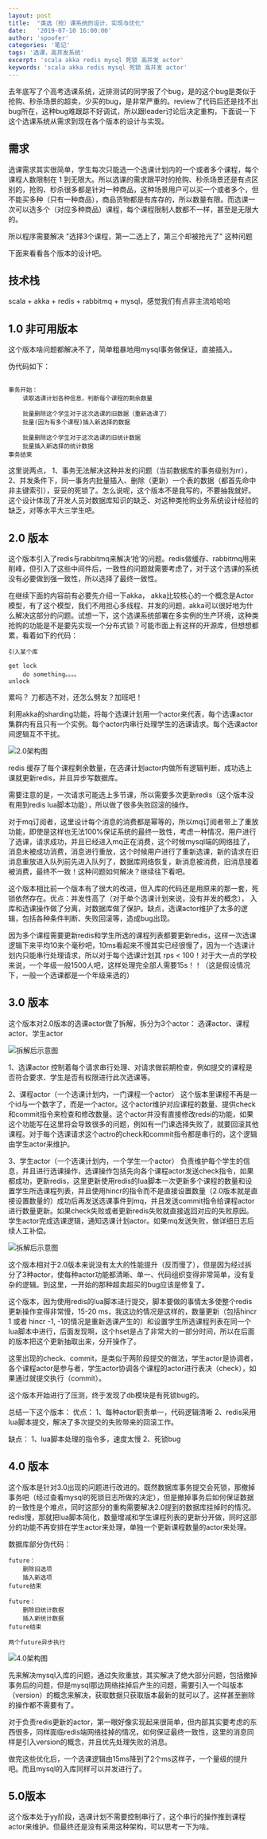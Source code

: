 ```yaml
---
layout: post
title:  "类选（抢）课系统的设计、实现与优化"
date:   '2019-07-10 16:00:00'
author: 'spoofer'
categories: '笔记'
tags: '选课，高并发系统'
excerpt: 'scala akka redis mysql 死锁 高并发 actor'
keywords: 'scala akka redis mysql 死锁 高并发 actor'
---
```


去年底写了个高考选课系统，近排测试的同学报了个bug，是的这个bug是类似于抢购、秒杀场景的超卖，少买的bug，是非常严重的。review了代码后还是找不出bug所在，这种bug难跟踪不好调试，所以跟leader讨论后决定重构，下面说一下这个选课系统从需求到现在各个版本的设计与实现。

<!--more-->

## 需求

选课需求其实很简单，学生每次只能选一个选课计划内的一个或者多个课程，每个课程人数限制在 1 到无限大。所以选课的需求跟平时的抢购、秒杀场景还是有点区别的，抢购、秒杀很多都是针对一种商品，这种场景用户可以买一个或者多个，但不能买多种（只有一种商品），商品货物都是有库存的，所以数量有限。而选课一次可以选多个（对应多种商品）课程，每个课程限制人数都不一样，甚至是无限大的。

所以程序需要解决 "选择3个课程，第一二选上了，第三个却被抢光了" 这种问题

下面来看看各个版本的设计吧。

## 技术栈

scala + akka + redis + rabbitmq + mysql，感觉我们有点非主流哈哈哈

## 1.0 非可用版本

这个版本啥问题都解决不了，简单粗暴地用mysql事务做保证，直接插入。

伪代码如下：

```

事务开始：
    读取选课计划各种信息，判断每个课程的剩余数量

    批量删除这个学生对于这次选课的旧数据（重新选课了）
    批量(因为有多个课程)插入新选择的数据

    批量删除这个学生对于这次选课的旧统计数据
    批量插入新选择的统计数据
事务结束
```

这里说两点， 1、事务无法解决这种并发的问题（当前数据库的事务级别为rr）， 2、并发条件下，同一事务内批量插入、删除（更新）一个表的数据（都首先命中非主键索引），妥妥的死锁了。怎么说呢，这个版本不是我写的，不要抽我就好。这个设计体现了开发人员对数据库知识的缺乏、对这种类抢购业务系统设计经验的缺乏，对等水平大三学生吧。

## 2.0 版本

这个版本引入了redis与rabbitmq来解决‘抢’的问题。redis做缓存、rabbitmq用来削峰，但引入了这些中间件后，一致性的问题就需要考虑了，对于这个选课的系统没有必要做到强一致性，所以选择了最终一致性。

在继续下面的内容前有必要先介绍一下akka， akka比较核心的一个概念是Actor模型，有了这个模型，我们不用担心多线程、并发的问题，akka可以很好地为什么解决这部分的问题。试想一下，这个选课系统部署在多实例的生产环境，这种类抢购的功能是不是要先实现一个分布式锁？可能市面上有这样的开源库，但想想都累，看着如下的代码：

```
引入某个库

get lock
    do something。。。。
unlock
```
累吗？ 刀都选不对，还怎么劈友？加班吧！


利用akka的sharding功能，将每个选课计划用一个actor来代表，每个选课actor集群内有且只有一个实例。每个actor内串行处理学生的选课请求。每个选课actor间逻辑互不干扰。

![2.0架构图](http://www.spoofer.top/assets/images/2019/2.0.png)

redis 缓存了每个课程剩余数量，在选课计划actor内做所有逻辑判断，成功选上课就更新redis，并且异步写数据库。

需要注意的是，一次请求可能选上多节课，所以需要多次更新redis（这个版本没有用到redis lua脚本功能），所以做了很多失败回滚的操作。

对于mq订阅者，这里设计每个消息的消费都是幂等的，所以mq订阅者带上了重放功能，即使是这样也无法100%保证系统的最终一致性，考虑一种情况，用户进行了选课，请求成功，并且已经进入mq正在消费，这个时候mysql端的网络挂了，消息未被成功消费，消息进行重放，这个时候用户进行了重新选课，新的请求在旧消息重放进入队列前先进入队列了，数据库网络恢复，新消息被消费，旧消息接着被消费，最终不一致！这种问题如何解决？继续往下看吧。

这个版本相比前一个版本有了很大的改进，但入库的代码还是用原来的那一套，死锁依然存在。优点：并发性高了（对于单个选课计划来说，没有并发的概念）， 入库和选课操作做了分离，对数据库做了保护。缺点，选课actor维护了太多的逻辑，包括各种条件判断、失败回滚等，造成bug出现。

因为多个课程需要更新redis和学生所选的课程列表都要更新redis，这样一次选课逻辑下来平均10来个毫秒吧，10ms看起来不慢其实已经很慢了，因为一个选课计划内只能串行处理请求，所以对于每个选课计划其 rps < 100！对于大一点的学校来说，一个年级一般1500人吧，这样处理完全部人需要15s！！（这是假设情况下，一般一个选课都是一个年级来选的）


## 3.0 版本

这个版本对2.0版本的选课actor做了拆解，拆分为3个actor： 选课actor、课程actor、学生actor

![拆解后示意图](http://www.spoofer.top/assets/images/2019/3.0.1.png)


1、选课actor
控制着每个请求串行处理、对请求做前期检查，例如提交的课程是否符合要求、学生是否有权限进行此次选课等。

2、课程actor（一个选课计划内，一门课程一个actor）
这个版本里课程不再是一个id与一个数字了，而是一个actor。这个actor维护对应课程的数量、提供check和commit指令来检查和修改数量。这个actor并没有直接修改redsi的功能，如果这个功能写在这里将会导致很多的问题，例如有一门课选择失败了，就要回滚其他课程。对于每个选课请求这个actro的check和commit指令都是串行的，这个逻辑由学生actor来维护。

3、学生actor（一个选课计划内，一个学生一个actor）
负责维护每个学生的信息，并且进行选课操作，选课操作包括先向各个课程actor发送check指令，如果都成功，更新redis，这里更新使用redis的lua脚本一次更新多个课程的数量和设置学生所选课程列表，并且使用hincr的指令而不是直接设置数量（2.0版本就是直接设置数量的）成功后再发送选课事件到mq，并且发送commit指令给课程actor进行数量更新。如果check失败或者更新redis失败就直接返回对应的失败原因。学生actor完成选课逻辑，通知选课计划actor。如果mq发送失败，做详细日志后续人工补偿。

![拆解后示意图](/assets/images/2019/3.0.2.png)

这个版本相对于2.0版本来说没有太大的性能提升（反而慢了），但是因为经过拆分了3种actor，使每种actor功能都清晰、单一、代码组织变得非常简单，没有复杂的逻辑。到这里，一开始的那种超卖超买的bug应该是修复了。

这个版本，因为使用redis的lua脚本进行提交，脚本要做的事情太多使整个redis更新操作变得非常慢，15-20 ms，我这边的情况是这样的，数量更新（包括hincr 1 或者 hincr -1, -1的情况是重新选课产生的）和设置学生所选课程列表在同一个lua脚本中进行，后面发现啊，这个hset是占了非常大的一部分时间，所以在后面的版本把这个更新抽取出来，分开操作了。

这里出现的check、commit，是类似于两阶段提交的做法，学生actor是协调者，各个课程actor是参与者，学生actor协调各个课程的actor进行表决（check），如果通过就提交执行（commit）。

这个版本开始进行了压测，终于发现了db模块是有死锁bug的。

总结一下这个版本：
优点：
1、每种actor职责单一，代码逻辑清晰
2、redis采用lua脚本提交，解决了多次提交的失败带来的回滚工作。

缺点：
1、lua脚本处理的指令多，速度太慢
2、死锁bug


## 4.0 版本

这个版本是针对3.0出现的问题进行改进的。既然数据库事务提交会死锁，那撤掉事务吧（经过查看mysql的死锁日志所做的决定），但是撤掉事务后如何保证数据的一致性是个难点，同时这部分的重构需要解决2.0提到的数据库挂掉时的情况。redis慢，那就把lua脚本简化，数量增减和学生课程列表的更新分开做，同时这部分的功能不再安排在学生actor来处理，单独一个更新课程数量的actor来处理。

数据库部分伪代码：
```
future：
    删除旧选项
    插入新选项
future结束

future：
    删除旧统计数据
    插入新统计数据
future结束

两个future异步执行
```

![4.0架构图](http://www.spoofer.top/assets/images/2019/4.0.png)

先来解决mysql入库的问题，通过失败重放，其实解决了绝大部分问题，包括撤掉事务后的问题，但是mysql那边网络挂掉后产生的问题，需要引入一个叫版本（version）的概念来解决，获取数据只获取版本最新的就可以了。这样甚至删除的操作都不需要有了。

对于负责redis更新的actor，第一眼好像实现起来很简单，但内部其实要考虑的东西很多，同样面临redis端网络挂掉的情况，如何保证最终一致性，这里的消息同样是引入version的概念，并且优先处理失败的消息。

做完这些优化后，一个选课逻辑由15ms降到了2个ms这样子，一个量级的提升吧。而且mysql的入库同样可以并发进行了。

## 5.0版本 

这个版本处于yy阶段，选课计划不需要控制串行了，这个串行的操作推到课程actor来维护。但最终还是没有采用这种架构，可以思考一下为啥。
